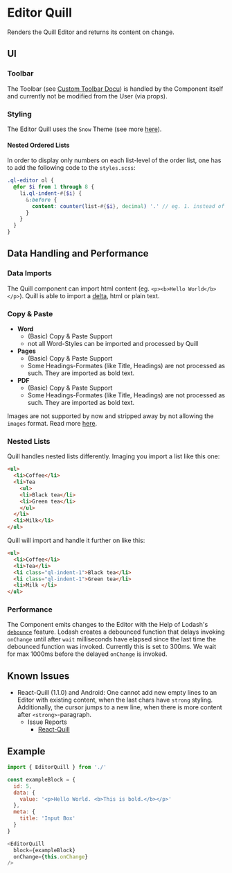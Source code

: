 # Editor Quill

Renders the Quill Editor and returns its content on change.

## UI

### Toolbar

The Toolbar (see [Custom Toolbar Docu](https://github.com/zenoamaro/react-quill#custom-toolbar)) is handled by the Component itself and currently not be modified from the User (via props).

### Styling

The Editor Quill uses the `Snow` Theme (see more [here](http://quilljs.com/docs/themes/#snow)).

#### Nested Ordered Lists
In order to display only numbers on each list-level of the order list, one has to add the following code to the `styles.scss`:

```scss
.ql-editor ol {
  @for $i from 1 through 8 {
    li.ql-indent-#{$i} {
      &:before {
        content: counter(list-#{$i}, decimal) '.' // eg. 1. instead of a.
      }
    }
  }
}
```

## Data Handling and Performance

### Data Imports

The Quill component can import html content (eg. `<p><b>Hello World</b></p>`). Quill is able to import a [delta](https://github.com/zenoamaro/react-quill#using-deltas), html or plain text.

### Copy & Paste

- **Word**
  - (Basic) Copy & Paste Support
  - not all Word-Styles can be imported and processed by Quill
- **Pages**
  - (Basic) Copy & Paste Support
  - Some Headings-Formates (like Title, Headings) are not processed as such. They are imported as bold text.
- **PDF**
  - (Basic) Copy & Paste Support
  - Some Headings-Formates (like Title, Headings) are not processed as such. They are imported as bold text.

Images are not supported by now and stripped away by not allowing the `images` format. Read more [here](https://github.com/quilljs/quill/issues/1108).

### Nested Lists

Quill handles nested lists differently. Imaging you import a list like this one:

```html
<ul>
  <li>Coffee</li>
  <li>Tea
    <ul>
    <li>Black tea</li>
    <li>Green tea</li>
    </ul>
  </li>
  <li>Milk</li>
</ul>
```

Quill will import and handle it further on like this:

```html
<ul>
  <li>Coffee</li>
  <li>Tea</li>
  <li class="ql-indent-1">Black tea</li>
  <li class="ql-indent-1">Green tea</li>
  <li>Milk </li>
</ul>
```

### Performance

The Component emits changes to the Editor with the Help of Lodash's [`debounce`](https://lodash.com/docs/4.17.4#debounce) feature. Lodash creates a debounced function that delays invoking `onChange` until after `wait` milliseconds have elapsed since the last time the debounced function was invoked. Currently this is set to 300ms. We wait for max 1000ms before the delayed `onChange` is invoked.

## Known Issues

- React-Quill (1.1.0) and Android: One cannot add new empty lines to an Editor with existing content, when the last chars have `strong` styling. Additionally, the cursor jumps to a new line, when there is more content after `<strong>`-paragraph.
  - Issue Reports
    - [React-Quill](https://github.com/zenoamaro/react-quill/issues/282)

## Example

```js
import { EditorQuill } from './'

const exampleBlock = {
  id: 5,
  data: {
    value: '<p>Hello World. <b>This is bold.</b></p>'
  },
  meta: {
    title: 'Input Box'
  }
}

<EditorQuill
  block={exampleBlock}
  onChange={this.onChange}
/>

```
